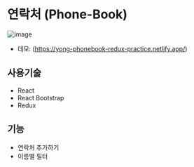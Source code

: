 # 연락처 (Phone-Book)
![image](https://github.com/yyoonngg/phoneBook-redux-practice/assets/127941824/7d285fcd-4128-4712-a1c5-13b674cde8cb)
* 데모: (https://yong-phonebook-redux-practice.netlify.app/)

## 사용기술
* React
* React Bootstrap
* Redux

## 기능
* 연락처 추가하기
* 이름별 필터

